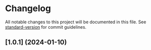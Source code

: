# Changelog

All notable changes to this project will be documented in this file. See [standard-version](https://github.com/conventional-changelog/standard-version) for commit guidelines.

## [1.0.1] (2024-01-10)

